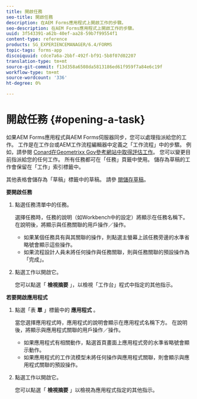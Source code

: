 ```yaml
---
title: 開啟任務
seo-title: 開啟任務
description: 在AEM Forms應用程式上開啟工作的步驟。
seo-description: 在AEM Forms應用程式上開啟工作的步驟。
uuid: 3f543391-a62b-40ef-aa28-59b7f99554f1
content-type: reference
products: SG_EXPERIENCEMANAGER/6.4/FORMS
topic-tags: forms-app
discoiquuid: cdce7a6a-2bbf-492f-bf91-5b8f07d02207
translation-type: tm+mt
source-git-commit: f13d358a6508da5813186ed61f959f7a84e6c19f
workflow-type: tm+mt
source-wordcount: '336'
ht-degree: 0%

---
```



# 開啟任務 {#opening-a-task}

如果AEM Forms應用程式與AEM Forms伺服器同步，您可以處理指派給您的工作。 工作是在工作台或AEM工作流程編輯器中定義之「工作流程」中的步驟。 例如，請參閱 [Conard在Geometrixx Gov參考網站中取得評估工作](/help/forms/using/gov-reference-site-walkthrough.md#conard-assessment-task)。 您可以變更目前指派給您的任何工作。 所有任務都可在「任務」頁籤中使用。 儲存為草稿的工作會保留在「工作」索引標籤中。

其他表格會儲存為「草稿」標籤中的草稿。 請參 [閱儲存草稿](/help/forms/using/save-as-draft.md)。

**要開啟任務**

1. 點選任務清單中的任務。

   選擇任務時，任務的說明（如Workbench中的設定）將顯示在任務名稱下。 在說明後，將顯示與任務關聯的用戶操作／操作。

   * 如果某個任務具有與其關聯的操作，則點選主螢幕上該任務旁邊的水準省略號會顯示這些操作。
   * 如果流程設計人員未將任何操作與任務關聯，則與任務關聯的預設操作為「完成」。

1. 點選工作以開啟它。

   您可以點選「 **檢視摘要** 」，以檢視「工作台」程式中指定的其他指示。

**若要開啟應用程式**

1. 點選「表 **單** 」標籤中的 **應用程式** 。

   當您選擇應用程式時，應用程式的說明會顯示在應用程式名稱下方。 在說明後，將顯示與應用程式關聯的用戶操作／操作。

   * 如果應用程式有相關動作，點選首頁畫面上應用程式旁的水準省略號會顯示動作。
   * 如果應用程式的工作流模型未將任何操作與應用程式關聯，則會顯示與應用程式關聯的預設操作。

1. 點選工作以開啟它。

   您可以點選「 **檢視摘要** 」以檢視為應用程式指定的其他指示。
